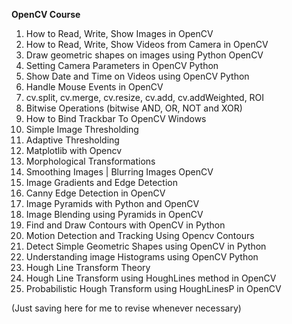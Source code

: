 **OpenCV Course**

1. How to Read, Write, Show Images in OpenCV
2. How to Read, Write, Show Videos from Camera in OpenCV
3. Draw geometric shapes on images using Python OpenCV
4. Setting Camera Parameters in OpenCV Python
5. Show Date and Time on Videos using OpenCV Python
6. Handle Mouse Events in OpenCV
7. cv.split, cv.merge, cv.resize, cv.add, cv.addWeighted, ROI
8. Bitwise Operations (bitwise AND, OR, NOT and XOR)
9. How to Bind Trackbar To OpenCV Windows
10. Simple Image Thresholding
11. Adaptive Thresholding
12. Matplotlib with Opencv
13. Morphological Transformations
14. Smoothing Images | Blurring Images OpenCV
15. Image Gradients and Edge Detection
16. Canny Edge Detection in OpenCV
17. Image Pyramids with Python and OpenCV
18. Image Blending using Pyramids in OpenCV
19. Find and Draw Contours with OpenCV in Python
20. Motion Detection and Tracking Using Opencv Contours
21. Detect Simple Geometric Shapes using OpenCV in Python
22. Understanding image Histograms using OpenCV Python
23. Hough Line Transform Theory
24. Hough Line Transform using HoughLines method in OpenCV
25. Probabilistic Hough Transform using HoughLinesP in OpenCV


(Just saving here for me to revise whenever necessary)
